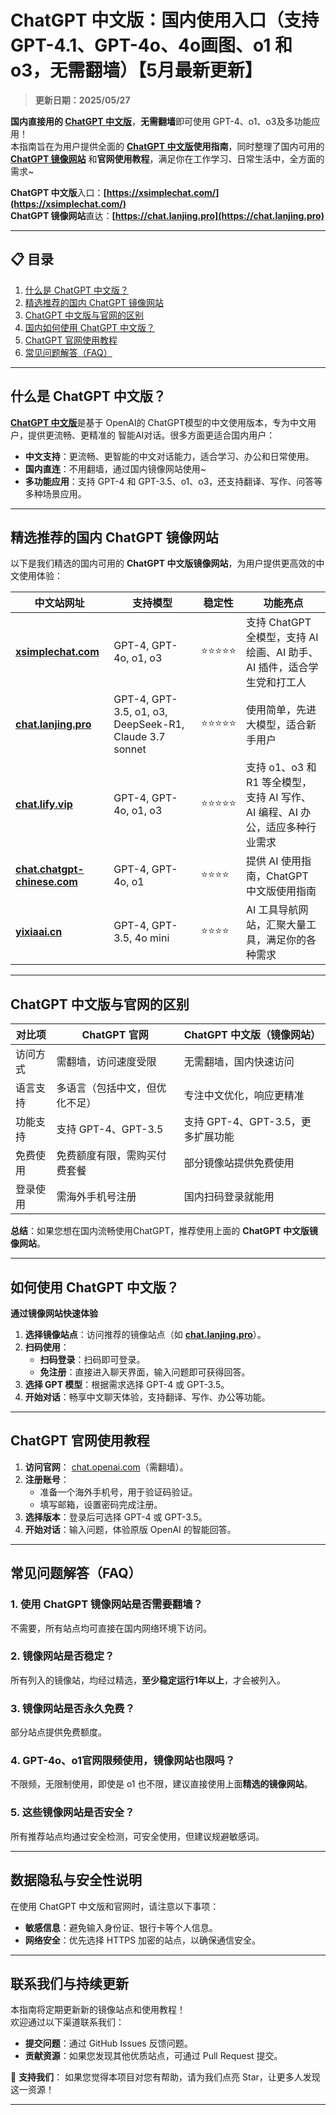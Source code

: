 # ChatGPT 中文版：国内使用入口（支持 GPT-4.1、GPT-4o、4o画图、o1 和 o3，无需翻墙）【5月最新更新】

> **更新日期：2025/05/27**                            

**国内直接用的 [ChatGPT 中文版](https://chat.lanjing.pro)**，**无需翻墙**即可使用 GPT-4、o1、o3及多功能应用！     
本指南旨在为用户提供全面的 **[ChatGPT 中文版](https://chat.lanjing.pro)使用指南**，同时整理了国内可用的 [**ChatGPT 镜像网站**](https://xsimplechat.com) 和**官网使用教程**，满足你在工作学习、日常生活中，全方面的需求~

**ChatGPT 中文版**入口：**[https://xsimplechat.com/](https://xsimplechat.com/)**   
**ChatGPT 镜像网站**直达：**[https://chat.lanjing.pro](https://chat.lanjing.pro)**

---

## 📋 目录

1. [什么是 ChatGPT 中文版？](#什么是-chatgpt-中文版)
2. [精选推荐的国内 ChatGPT 镜像网站](#精选推荐的国内-chatgpt-镜像网站)
3. [ChatGPT 中文版与官网的区别](#chatgpt-中文版与官网的区别)
4. [国内如何使用 ChatGPT 中文版？](#国内如何使用-chatgpt-中文版)
5. [ChatGPT 官网使用教程](#chatgpt-官网使用教程)
6. [常见问题解答（FAQ）](#常见问题解答faq)

---

## 什么是 ChatGPT 中文版？

[**ChatGPT 中文版**](https://chat.lanjing.pro)是基于 OpenAI的 ChatGPT模型的中文使用版本，专为中文用户，提供更流畅、更精准的 智能AI对话。很多方面更适合国内用户：

- **中文支持**：更流畅、更智能的中文对话能力，适合学习、办公和日常使用。
- **国内直连**：不用翻墙，通过国内镜像网站使用~
- **多功能应用**：支持 GPT-4 和 GPT-3.5、o1、o3，还支持翻译、写作、问答等多种场景应用。

---

## 精选推荐的国内 ChatGPT 镜像网站

以下是我们精选的国内可用的 **ChatGPT 中文版镜像网站**，为用户提供更高效的中文使用体验：

| 中文站网址                            | 支持模型                         | 稳定性 | 功能亮点                                                         |
|---------------------------------------|----------------------------------|--------|------------------------------------------------------------------|
| **[xsimplechat.com](https://xsimplechat.com)** | GPT-4, GPT-4o, o1, o3 | ⭐⭐⭐⭐⭐  | 支持 ChatGPT 全模型，支持 AI 绘画、AI 助手、AI 插件，适合学生党和打工人 |
| **[chat.lanjing.pro](https://chat.lanjing.pro)**  | GPT-4, GPT-3.5, o1, o3, DeepSeek-R1, Claude 3.7 sonnet  | ⭐⭐⭐⭐⭐  | 使用简单，先进大模型，适合新手用户       |
| **[chat.lify.vip](https://chat.yixiaai.com)**   | GPT-4, GPT-4o, o1, o3 | ⭐⭐⭐⭐⭐  | 支持 o1、o3 和 R1 等全模型，支持 AI 写作、AI 编程、AI 办公，适应多种行业需求   |
| **[chat.chatgpt-chinese.com](https://chat.chatgpt-chinese.com)** | GPT-4, GPT-4o, o1     | ⭐⭐⭐⭐   | 提供 AI 使用指南，ChatGPT 中文版使用指南                       |
| **[yixiaai.cn](https://yixiaai.cn)**           | GPT-4, GPT-3.5, 4o mini           | ⭐⭐⭐⭐   | AI 工具导航网站，汇聚大量工具，满足你的各种需求                   |

---

## ChatGPT 中文版与官网的区别

| 对比项        | ChatGPT 官网                  | ChatGPT 中文版（镜像网站）          |
|---------------|-------------------------------|-------------------------------------|
| 访问方式      | 需翻墙，访问速度受限           | 无需翻墙，国内快速访问               |
| 语言支持      | 多语言（包括中文，但优化不足） | 专注中文优化，响应更精准             |
| 功能支持      | 支持 GPT-4、GPT-3.5           | 支持 GPT-4、GPT-3.5，更多扩展功能 |
| 免费使用      | 免费额度有限，需购买付费套餐   | 部分镜像站提供免费使用                |
| 登录使用      | 需海外手机号注册               | 国内扫码登录就能用            |

**总结**：如果您想在国内流畅使用ChatGPT，推荐使用上面的 **ChatGPT 中文版镜像网站**。

---

## 如何使用 ChatGPT 中文版？

**通过镜像网站快速体验**

1. **选择镜像站点**：访问推荐的镜像站点（如 **[chat.lanjing.pro](https://chat.lanjing.pro)**）。
2. **扫码使用**：
   - **扫码登录**：扫码即可登录。
   - **免注册**：直接进入聊天界面，输入问题即可获得回答。
3. **选择 GPT 模型**：根据需求选择 GPT-4 或 GPT-3.5。
4. **开始对话**：畅享中文聊天体验，支持翻译、写作、办公等功能。

---

## ChatGPT 官网使用教程

1. **访问官网**： [chat.openai.com](https://chat.openai.com)（需翻墙）。
2. **注册账号**：
   - 准备一个海外手机号，用于验证码验证。
   - 填写邮箱，设置密码完成注册。
3. **选择版本**：登录后可选择 GPT-4 或 GPT-3.5。
4. **开始对话**：输入问题，体验原版 OpenAI 的智能回答。

---

## 常见问题解答（FAQ）

### 1. 使用 ChatGPT 镜像网站是否需要翻墙？
不需要，所有站点均可直接在国内网络环境下访问。

### 2. 镜像网站是否稳定？
所有列入的镜像站，均经过精选，**至少稳定运行1年以上**，才会被列入。

### 3. 镜像网站是否永久免费？
部分站点提供免费额度。

### 4. GPT-4o、o1官网限频使用，镜像网站也限吗？
不限频，无限制使用，即使是 o1 也不限，建议直接使用上面**精选的镜像网站**。

### 5. 这些镜像网站是否安全？
所有推荐站点均通过安全检测，可安全使用，但建议规避敏感词。

---

## 数据隐私与安全性说明

在使用 ChatGPT 中文版和官网时，请注意以下事项：
- **敏感信息**：避免输入身份证、银行卡等个人信息。
- **网络安全**：优先选择 HTTPS 加密的站点，以确保通信安全。

---

## 联系我们与持续更新

本指南将定期更新新的镜像站点和使用教程！  
欢迎通过以下渠道联系我们：

- **提交问题**：通过 GitHub Issues 反馈问题。
- **贡献资源**：如果您发现其他优质站点，可通过 Pull Request 提交。

🌟 **支持我们**：
如果您觉得本项目对您有帮助，请为我们点亮 Star，让更多人发现这一资源！

---
